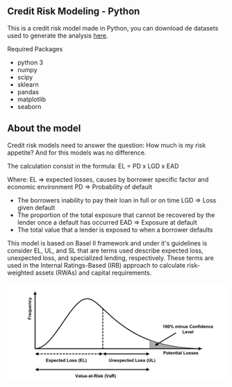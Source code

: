 ## Credit Risk Modeling - Python

This is a credit risk model made in Python, you can download de datasets used to generate the analysis [here](https://drive.google.com/drive/folders/1IM7wfiwvzlngdyyr-L7Dafdk7oXZZBgN?usp=sharing).

Required Packages
- python 3
- numpy
- scipy
- sklearn
- pandas
- matplotlib
- seaborn

## About the model

Credit risk models need to answer the question: How much is my risk appetite? And for this models was no difference.

The calculation consist in the formula:
EL = PD x LGD x EAD

Where:
EL ⇒ expected losses, causes by borrower specific factor and economic environment
PD ⇒ Probability of default
- The borrowers inability to pay their loan in full or on time
LGD ⇒ Loss given default
- The proportion of the total exposure that cannot be recovered by the lender once a default has occurred
EAD ⇒ Exposure at default
- The total value that a lender is exposed to when a borrower defaults

This model is based on Basel II framework and under it's guidelines is consider EL, UL, and SL that are terms used describe expected loss, unexpected loss, and specialized lending, respectively. These terms are used in the Internal Ratings-Based (IRB) approach to calculate risk-weighted assets (RWAs) and capital requirements.

![loss distribution](images/P_loss.png)

